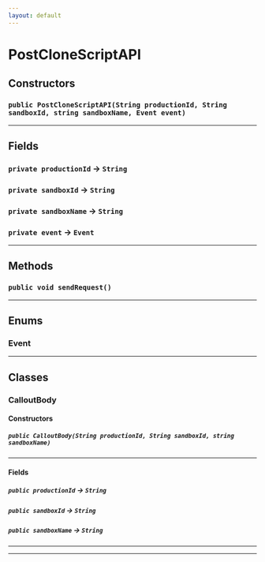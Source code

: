 ```yaml
---
layout: default
---
```

# PostCloneScriptAPI
## Constructors
### `public PostCloneScriptAPI(String productionId, String sandboxId, string sandboxName, Event event)`
---
## Fields

### `private productionId` → `String`


### `private sandboxId` → `String`


### `private sandboxName` → `String`


### `private event` → `Event`


---
## Methods
### `public void sendRequest()`
---
## Enums
### Event

---
## Classes
### CalloutBody
#### Constructors
##### `public CalloutBody(String productionId, String sandboxId, string sandboxName)`
---
#### Fields

##### `public productionId` → `String`


##### `public sandboxId` → `String`


##### `public sandboxName` → `String`


---

---

